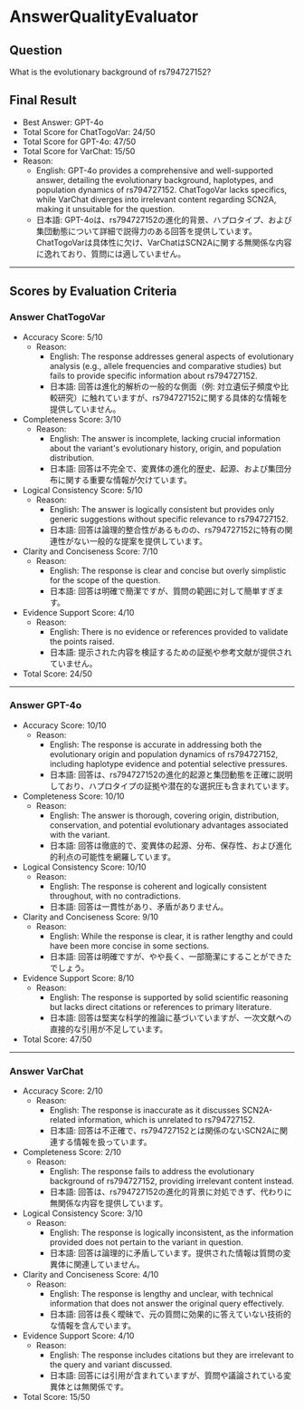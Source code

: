 # AnswerQualityEvaluator

## Question

What is the evolutionary background of rs794727152?

## Final Result

- Best Answer: GPT-4o
- Total Score for ChatTogoVar: 24/50
- Total Score for GPT-4o: 47/50
- Total Score for VarChat: 15/50
- Reason:
  - English: GPT-4o provides a comprehensive and well-supported answer, detailing the evolutionary background, haplotypes, and population dynamics of rs794727152. ChatTogoVar lacks specifics, while VarChat diverges into irrelevant content regarding SCN2A, making it unsuitable for the question.
  - 日本語: GPT-4oは、rs794727152の進化的背景、ハプロタイプ、および集団動態について詳細で説得力のある回答を提供しています。ChatTogoVarは具体性に欠け、VarChatはSCN2Aに関する無関係な内容に逸れており、質問には適していません。

---

## Scores by Evaluation Criteria

### Answer ChatTogoVar
- Accuracy Score: 5/10
  - Reason: 
    - English: The response addresses general aspects of evolutionary analysis (e.g., allele frequencies and comparative studies) but fails to provide specific information about rs794727152. 
    - 日本語: 回答は進化的解析の一般的な側面（例: 対立遺伝子頻度や比較研究）に触れていますが、rs794727152に関する具体的な情報を提供していません。
- Completeness Score: 3/10
  - Reason: 
    - English: The answer is incomplete, lacking crucial information about the variant's evolutionary history, origin, and population distribution.
    - 日本語: 回答は不完全で、変異体の進化的歴史、起源、および集団分布に関する重要な情報が欠けています。
- Logical Consistency Score: 5/10
  - Reason: 
    - English: The answer is logically consistent but provides only generic suggestions without specific relevance to rs794727152. 
    - 日本語: 回答は論理的整合性があるものの、rs794727152に特有の関連性がない一般的な提案を提供しています。
- Clarity and Conciseness Score: 7/10
  - Reason: 
    - English: The response is clear and concise but overly simplistic for the scope of the question.
    - 日本語: 回答は明確で簡潔ですが、質問の範囲に対して簡単すぎます。
- Evidence Support Score: 4/10
  - Reason: 
    - English: There is no evidence or references provided to validate the points raised.
    - 日本語: 提示された内容を検証するための証拠や参考文献が提供されていません。
- Total Score: 24/50

---

### Answer GPT-4o
- Accuracy Score: 10/10
  - Reason: 
    - English: The response is accurate in addressing both the evolutionary origin and population dynamics of rs794727152, including haplotype evidence and potential selective pressures.
    - 日本語: 回答は、rs794727152の進化的起源と集団動態を正確に説明しており、ハプロタイプの証拠や潜在的な選択圧も含まれています。
- Completeness Score: 10/10
  - Reason: 
    - English: The answer is thorough, covering origin, distribution, conservation, and potential evolutionary advantages associated with the variant.
    - 日本語: 回答は徹底的で、変異体の起源、分布、保存性、および進化的利点の可能性を網羅しています。
- Logical Consistency Score: 10/10
  - Reason: 
    - English: The response is coherent and logically consistent throughout, with no contradictions.
    - 日本語: 回答は一貫性があり、矛盾がありません。
- Clarity and Conciseness Score: 9/10
  - Reason: 
    - English: While the response is clear, it is rather lengthy and could have been more concise in some sections.
    - 日本語: 回答は明確ですが、やや長く、一部簡潔にすることができたでしょう。
- Evidence Support Score: 8/10
  - Reason: 
    - English: The response is supported by solid scientific reasoning but lacks direct citations or references to primary literature.
    - 日本語: 回答は堅実な科学的推論に基づいていますが、一次文献への直接的な引用が不足しています。
- Total Score: 47/50

---

### Answer VarChat
- Accuracy Score: 2/10
  - Reason: 
    - English: The response is inaccurate as it discusses SCN2A-related information, which is unrelated to rs794727152.
    - 日本語: 回答は不正確で、rs794727152とは関係のないSCN2Aに関連する情報を扱っています。
- Completeness Score: 2/10
  - Reason: 
    - English: The response fails to address the evolutionary background of rs794727152, providing irrelevant content instead.
    - 日本語: 回答は、rs794727152の進化的背景に対処できず、代わりに無関係な内容を提供しています。
- Logical Consistency Score: 3/10
  - Reason: 
    - English: The response is logically inconsistent, as the information provided does not pertain to the variant in question.
    - 日本語: 回答は論理的に矛盾しています。提供された情報は質問の変異体に関連していません。
- Clarity and Conciseness Score: 4/10
  - Reason: 
    - English: The response is lengthy and unclear, with technical information that does not answer the original query effectively.
    - 日本語: 回答は長く曖昧で、元の質問に効果的に答えていない技術的な情報を含んでいます。
- Evidence Support Score: 4/10
  - Reason: 
    - English: The response includes citations but they are irrelevant to the query and variant discussed.
    - 日本語: 回答には引用が含まれていますが、質問や議論されている変異体とは無関係です。
- Total Score: 15/50